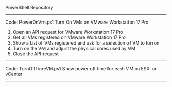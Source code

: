 PowerShell Repository 

------------
Code: PowerOnVm.ps1
Turn On VMs on VMware Workstation 17 Pro
1.	Open an API request for VMware Workstation 17 Pro
2.	Get all VMs registered on VMware Workstation 17 Pro
3.	Show a List of VMs registered and ask for a selection of VM to tun on 
4.	Turn on the VM and adjust the physical cores used by VM
5.	Close the API request

------------

Code: TurnOffTimeVM.ps1
Show power off time for each VM on ESXi or vCenter

------------